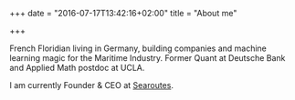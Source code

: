 +++
date = "2016-07-17T13:42:16+02:00"
title = "About me"

+++

French Floridian living in Germany, building companies and machine learning magic for the Maritime Industry. Former Quant at Deutsche Bank and Applied Math postdoc at UCLA.

I am currently Founder & CEO at [Searoutes](http://www.searoutes.com/).
